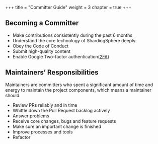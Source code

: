 +++
title = "Committer Guide"
weight = 3
chapter = true
+++

## Becoming a Committer

 - Make contributions consistently during the past 6 months
 - Understand the core technology of ShardingSphere deeply
 - Obey the Code of Conduct
 - Submit high-quality content
 - Enable Google Two-factor authentication([2FA](/en/contribute/2fa/))
 
## Maintainers’ Responsibilities

Maintainers are committers who spent a significant amount of time and energy to maintain the project components, which means a maintainer should:
 
 - Review PRs reliably and in time
 - Whittle down the Pull Request backlog actively
 - Answer problems
 - Receive core changes, bugs and feature requests
 - Make sure an important change is finished
 - Improve processes and tools
 - Refactor

